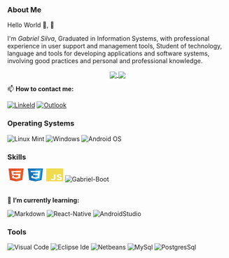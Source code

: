 ### About Me 

Hello World 👋,  💬

<p>
I'm <i>Gabriel Silva</i>, Graduated in Information Systems, with professional experience in user support and management tools, Student of technology, language and tools for developing applications and software systems, involving good practices and personal and professional knowledge.
</p>

<div align="center">
    <a href="https://github.com/GabrielSilva88/github-readme-states">
       <img align="center" height="195" src="https://github-readme-stats.vercel.app/api?username=gabrielsilva88&show_icons=true&theme=dark"/>
    </a>
    <a href="https://github.com/GabrielSilva88/github-readme-states">
       <img align="center" height="195" src="https://github-readme-stats.vercel.app/api/top-langs/?username=gabrielsilva88&layout=compact&theme=dark"/>
    </a>
</div>

<!--
![GabrielSilva stats](https://github-readme-stats.vercel.app/api?username=gabrielsilva88&show_icons=true&theme=dark)
[![GabrielSilva88 top-langs](https://github-readme-stats.vercel.app/api/top-langs/?username=gabrielsilva88&layout=compact&theme=dark)](https://github.com/gabrielsilva88/github-readme-stats)
-->

📫 **How to contact me:**

[![LinkeId](https://img.shields.io/badge/LinkedIn-0077B5?style=for-the-badge&logo=linkedin&logoColor=white)](https://www.linkedin.com/in/gabriel-miguel-527656141)
[![Outlook](https://img.shields.io/badge/Microsoft_Outlook-0078D4?style=for-the-badge&logo=microsoft-outlook&logoColor=white)](https://outlook.live.com/mail/0/)

### Operating Systems

![Linux Mint](https://img.shields.io/badge/Linux_Mint-87CF3E?style=for-the-badge&logo=linux-mint&logoColor=white)
![Windows](https://img.shields.io/badge/Windows-0078D6?style=for-the-badge&logo=windows&logoColor=white)
![Android OS](https://img.shields.io/badge/Android-3DDC84?style=for-the-badge&logo=android&logoColor=white)

### Skills

<div>
    <img alt="Gabriel-HTML" height="30" width="40" src="https://raw.githubusercontent.com/devicons/devicon/master/icons/html5/html5-original.svg">
    <img alt="Gabriel-CSS" height="30" width="40" src="https://raw.githubusercontent.com/devicons/devicon/master/icons/css3/css3-original.svg">
    <img alt="Gabriel-Js" height="30" width="40" src="https://raw.githubusercontent.com/devicons/devicon/master/icons/javascript/javascript-plain.svg">
    <img alt="Gabriel-Boot" height="30" width="40" src="https://cdn.jsdelivr.net/gh/devicons/devicon/icons/bootstrap/bootstrap-original-wordmark.svg" />
    
</div><br/>

🌱 **I’m currently learning:**

![Markdown](https://img.shields.io/badge/Markdown-000000?style=for-the-badge&logo=markdown&logoColor=white)
![React-Native](https://img.shields.io/badge/React_Native-20232A?style=for-the-badge&logo=react&logoColor=61DAFB)
![AndroidStudio](https://img.shields.io/badge/Android_Studio-3DDC84?style=for-the-badge&logo=android-studio&logoColor=white)

### Tools

![Visual Code](	https://img.shields.io/badge/Visual_Studio_Code-0078D4?style=for-the-badge&logo=visual%20studio%20code&logoColor=white)
![Eclipse Ide](https://img.shields.io/badge/Eclipse-2C2255?style=for-the-badge&logo=eclipse&logoColor=white)
![Netbeans](https://img.shields.io/badge/apache%20netbeans-1B6AC6?style=for-the-badge&logo=apache%20netbeans%20IDE&logoColor=white)
![MySql](https://img.shields.io/badge/MySQL-00000F?style=for-the-badge&logo=mysql&logoColor=white)
![PostgresSql](https://img.shields.io/badge/PostgreSQL-316192?style=for-the-badge&logo=postgresql&logoColor=white)

<!-- Mesmo efeito ao apresentar dado no markdown 
    
 <div align="center">
     <a href="https://github.com/gabrielsilva88/">
     <img height="175" src="https://github-readme-stats.vercel.app/api?username=gabrielsilva88&show_icons=true&theme=dracula&layoyt=compact"/>
     <img height="175" src="https://github-readme-stats.vercel.app/api/top-langs/?username=gabrielsilva88&theme=dracula&layout=compact"/>
   </div>

-->

<!--  Versão não Utilizada para ocasião. 
<h3 align="center">  Hello World 👋, I'm Gabriel Silva! </h3> 
<div align="center">
     <a href="https://github.com/gabrielsilva88/">
     <img height="175" src="https://github-readme-stats.vercel.app/api?username=gabrielsilva88&show_icons=true&theme=dracula&layoyt=compact"/>
     <img height="175" src="https://github-readme-stats.vercel.app/api/top-langs/?username=gabrielsilva88&theme=defau&layout=compact"/>
   </div>
   ### About Me
  Graduated in Information Systems, with professional experience in user support and management tools, Technology student, in development and database applications, their frameworks.
🌱 I’m currently learning Javascript with react-Native
<a href="https://www.linkedin.com/in/rafaella-ballerini-45875016a" target="_blank"><img src="https://img.shields.io/badge/-LinkedIn-%230077B5?style=for-the-badge&logo=linkedin&logoColor=white" target="_blank"></a> 
### Skills
### Tools
     Imagem do status do GitHub com icones e dados de perfil. 
![GabrielSilva88 GitHub stats](https://github-readme-stats.vercel.app/api?username=GabrielSilva88&show_icons=true&theme=dracula)
[![Top Linguagens](https://github-readme-stats.vercel.app/api/top-langs/?username=GabrielSilva88&theme=dracula&layout=compact)](https://github.com/GabrielSilva88/github-readme-stats)

**GabrielSilva88/GabrielSilva88** is a ✨ _special_ ✨ repository because its `README.md` (this file) appears on your GitHub profile.

Here are some ideas to get you started:

- 🔭 I’m currently working on ...
- 🌱 I’m currently learning ...
- 👯 I’m looking to collaborate on ...
- 🤔 I’m looking for help with ...
- 💬 Ask me about ...
- 📫 How to reach me: ...
- 😄 Pronouns: ...
- ⚡ Fun fact: ...
-->
